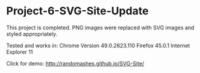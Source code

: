# Project-6-SVG-Site-Update
This project is completed. PNG images were replaced with SVG images and styled appropriately. 

Tested and works in:
Chrome Version 49.0.2623.110
Firefox 45.0.1
Internet Explorer 11

Click for demo:
http://randomashes.github.io/SVG-Site/
